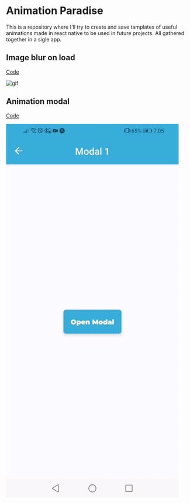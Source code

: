 # Animation Paradise

This is a repository where I'll try to create and save tamplates of useful animations made in react native to be used in future projects. All gathered together in a sigle app.

## Image blur on load

[Code](https://github.com/GabrielDVpereira/Animation-Paradise/tree/master/templates/animations/image-blur)

![gif](https://github.com/GabrielDVpereira/Animation-Paradise/blob/master/gifs/imageBlur.gif)

## Animation modal

[Code](https://github.com/GabrielDVpereira/Animation-Paradise/tree/master/templates/animations/Modal1)


![gif](https://github.com/GabrielDVpereira/Animation-Paradise/blob/master/gifs/modal%20(1).gif)
